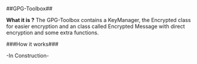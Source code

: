 ##GPG-Toolbox##

<b>What it is ?</b>
The GPG-Toolbox contains a KeyManager, the Encrypted class for easier 
encryption and an class called Encrypted Message with direct encryption and
some extra functions.

###How it works###

-In Construction-